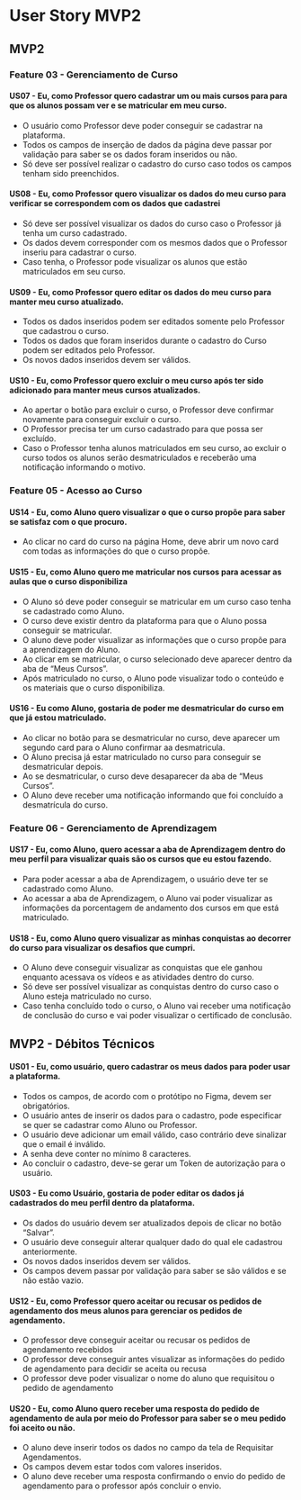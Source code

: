 # User Story MVP2

## MVP2

### Feature 03 - Gerenciamento de Curso

#### US07 - Eu, como Professor quero cadastrar um ou mais cursos para para que os alunos possam ver e se matricular em meu curso. 
-   O usuário como Professor deve poder conseguir se cadastrar na plataforma.
-   Todos os campos de inserção de dados da página deve passar por validação para saber se os dados foram inseridos ou não.
-   Só deve ser possível realizar o cadastro do curso caso todos os campos tenham sido preenchidos. 

#### US08 - Eu, como Professor quero visualizar os dados do meu curso para verificar se correspondem com os dados que cadastrei
-   Só deve ser possível visualizar os dados do curso caso o Professor já tenha um curso cadastrado.
-   Os dados devem corresponder com os mesmos dados que o Professor inseriu para cadastrar o curso.
-   Caso tenha, o Professor pode visualizar os alunos que estão matriculados em seu curso. 

#### US09 - Eu, como Professor quero editar os dados do meu curso para manter meu curso atualizado.
-   Todos os dados inseridos podem ser editados somente pelo Professor que cadastrou o curso.
-   Todos os dados que foram inseridos durante o cadastro do Curso podem ser editados pelo Professor.
-   Os novos dados inseridos devem ser válidos.

#### US10 - Eu, como Professor quero excluir o meu curso após ter sido adicionado para manter meus cursos atualizados.
-   Ao apertar o botão para excluir o curso, o Professor deve confirmar novamente para conseguir excluir o curso.
-   O Professor precisa ter um curso cadastrado para que possa ser excluído.
-   Caso o Professor tenha alunos matriculados em seu curso, ao excluir o curso todos os alunos serão desmatriculados e receberão uma notificação informando o motivo.


### Feature 05 - Acesso ao Curso

#### US14 - Eu, como Aluno quero visualizar o que o curso propõe para saber se satisfaz com o que procuro. 
-   Ao clicar no card do curso na página Home, deve abrir um novo card com todas as informações do que o curso propõe.

#### US15 - Eu, como Aluno quero me matricular nos cursos para acessar as aulas que o curso disponibiliza
-   O Aluno só deve poder conseguir se matricular em um curso caso tenha se cadastrado como Aluno.
-   O curso deve existir dentro da plataforma para que o Aluno possa conseguir se matricular.
-   O aluno deve poder visualizar as informações que o curso propõe para a aprendizagem do Aluno. 
-   Ao clicar em se matricular, o curso selecionado deve aparecer dentro da aba de “Meus Cursos”. 
-   Após matriculado no curso, o Aluno pode visualizar todo o conteúdo e os materiais que o curso disponibiliza.

#### US16 - Eu como Aluno, gostaria de poder me desmatricular do curso em que já estou matriculado.
-   Ao clicar no botão para se desmatricular no curso, deve aparecer um segundo card para o Aluno confirmar aa desmatricula.
-   O Aluno precisa já estar matriculado no curso para conseguir se desmatricular depois.
-   Ao se desmatricular, o curso deve desaparecer da aba de “Meus Cursos”.
-   O Aluno deve receber uma notificação informando que foi concluído a desmatrícula do curso.


### Feature 06 - Gerenciamento de Aprendizagem

#### US17 - Eu, como Aluno, quero acessar a aba de Aprendizagem dentro do meu perfil para visualizar quais são os cursos que eu estou fazendo.
-   Para poder acessar a aba de Aprendizagem, o usuário deve ter se cadastrado como Aluno.
-   Ao acessar a aba de Aprendizagem, o Aluno vai poder visualizar as informações da porcentagem de andamento dos cursos em que está matriculado.

#### US18 - Eu, como Aluno quero visualizar as minhas conquistas ao decorrer do curso para visualizar os desafios que cumpri.
-   O Aluno deve conseguir visualizar as conquistas que ele ganhou enquanto acessava os vídeos e as atividades dentro do curso. 
-   Só deve ser possível visualizar as conquistas dentro do curso caso o Aluno esteja matriculado no curso.
-   Caso tenha concluído todo o curso, o Aluno vai receber uma notificação de conclusão do curso e vai poder visualizar o certificado de conclusão.


## MVP2 - Débitos Técnicos

#### US01 - Eu, como usuário, quero cadastrar os meus dados para poder usar a plataforma.
-   Todos os campos, de acordo com o protótipo no Figma, devem ser obrigatórios.  
-   O usuário antes de inserir os dados para o cadastro, pode especificar se quer se cadastrar como Aluno ou Professor.
-   O usuário deve adicionar um email válido, caso contrário deve sinalizar que o email é inválido.
-   A senha deve conter no mínimo 8 caracteres.
-   Ao concluir o cadastro, deve-se gerar um Token de autorização para o usuário. 

#### US03 - Eu como Usuário, gostaria de poder editar os dados já cadastrados do meu perfil dentro da plataforma.
-   Os dados do usuário devem ser atualizados depois de clicar no botão “Salvar”.
-   O usuário deve conseguir alterar qualquer dado do qual ele cadastrou anteriormente.
-   Os novos dados inseridos devem ser válidos. 
-   Os campos devem passar por validação para saber se são válidos e se não estão vazio.

#### US12 - Eu, como Professor quero aceitar ou recusar os pedidos de agendamento dos meus alunos para gerenciar os pedidos de agendamento.
-   O professor deve conseguir aceitar ou recusar os pedidos de agendamento recebidos 
-   O professor deve conseguir antes visualizar as informações do pedido de agendamento para decidir se aceita ou recusa
-   O professor deve poder visualizar o nome do aluno que requisitou o pedido de agendamento

#### US20 - Eu, como Aluno quero receber uma resposta do pedido de agendamento de aula por meio do Professor para saber se o meu pedido foi aceito ou não.
-   O aluno deve inserir todos os dados no campo da tela de Requisitar Agendamentos.
-   Os campos devem estar todos com valores inseridos.
-   O aluno deve receber uma resposta confirmando o envio do pedido de agendamento para o professor após concluir o envio.